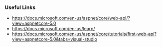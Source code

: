 
### Useful Links

* https://docs.microsoft.com/en-us/aspnet/core/web-api/?view=aspnetcore-5.0
* https://docs.microsoft.com/en-us/learn/
* https://docs.microsoft.com/en-us/aspnet/core/tutorials/first-web-api?view=aspnetcore-5.0&tabs=visual-studio